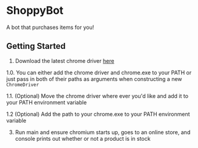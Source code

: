 # ShoppyBot
A bot that purchases items for you!

## Getting Started
1. Download the latest chrome driver [here](https://chromedriver.chromium.org/)

1.0. You can either add the chrome driver and chrome.exe to your PATH or just pass in both of their paths as arguments when constructing a new `ChromeDriver`

1.1. (Optional) Move the chrome driver where ever you'd like and add it to your PATH environment variable

1.2 (Optional) Add the path to your chrome.exe to your PATH environment variable

3. Run main and ensure chromium starts up, goes to an online store, and console prints out whether or not a product is in stock
